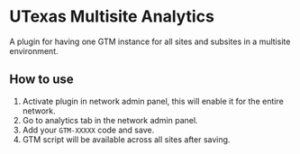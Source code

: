 # UTexas Multisite Analytics

A plugin for having one GTM instance for all sites and subsites in a multisite environment.

## How to use

1. Activate plugin in network admin panel, this will enable it for the entire network.
2. Go to analytics tab in the network admin panel.
3. Add your `GTM-XXXXX` code and save.
4. GTM script will be available across all sites after saving.